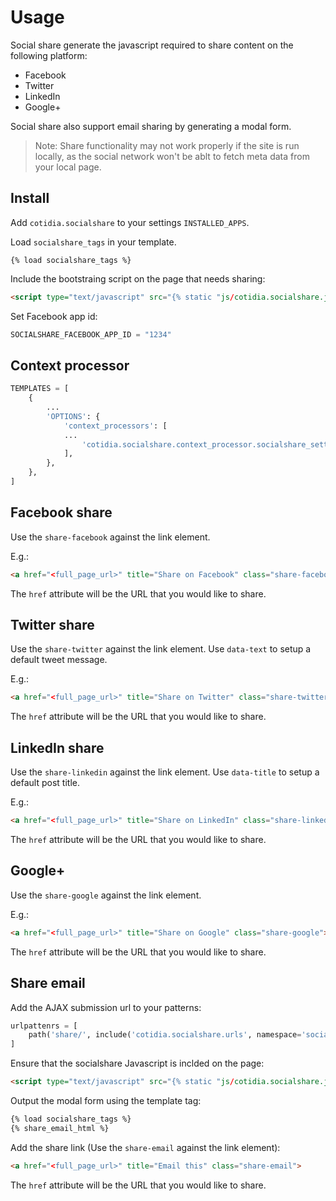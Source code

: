 Usage
=====

Social share generate the javascript required to share content on the following platform:

- Facebook
- Twitter
- LinkedIn
- Google+

Social share also support email sharing by generating a modal form.

> Note: Share functionality may not work properly if the site is run locally, as the social network won't be ablt to fetch meta data from your local page.


## Install

Add `cotidia.socialshare` to your settings `INSTALLED_APPS`.

Load `socialshare_tags` in your template.

```
{% load socialshare_tags %}
```

Include the bootstraing script on the page that needs sharing:

```html
<script type="text/javascript" src="{% static "js/cotidia.socialshare.js" %}"></script>
```

Set Facebook app id:

```python
SOCIALSHARE_FACEBOOK_APP_ID = "1234"
```

## Context processor

```python
TEMPLATES = [
    {
        ...
        'OPTIONS': {
            'context_processors': [
            ...
                'cotidia.socialshare.context_processor.socialshare_settings',
            ],
        },
    },
]
```

## Facebook share

Use the `share-facebook` against the link element.

E.g.:

```html
<a href="<full_page_url>" title="Share on Facebook" class="share-facebook">Share on Facebook</a>
```

The `href` attribute will be the URL that you would like to share.


## Twitter share

Use the `share-twitter` against the link element. Use `data-text` to setup a default tweet message.

E.g.:

```html
<a href="<full_page_url>" title="Share on Twitter" class="share-twitter" data-text="Best page ever">Share on Twitter</a>
```

The `href` attribute will be the URL that you would like to share.

## LinkedIn share

Use the `share-linkedin` against the link element. Use `data-title` to setup a default post title.

E.g.:

```html
<a href="<full_page_url>" title="Share on LinkedIn" class="share-linkedin" data-title="Best page ever">Share on LinkedIn</a>
```

The `href` attribute will be the URL that you would like to share.

## Google+

Use the `share-google` against the link element.

E.g.:

```html
<a href="<full_page_url>" title="Share on Google" class="share-google">Share on Google</a>
```

The `href` attribute will be the URL that you would like to share.

## Share email

Add the AJAX submission url to your patterns:

```python
urlpattenrs = [
    path('share/', include('cotidia.socialshare.urls', namespace='socialshare-api')),
]
```

Ensure that the socialshare Javascript is inclded on the page:

```html
<script type="text/javascript" src="{% static "js/cotidia.socialshare.js" %}"></script>
```

Output the modal form using the template tag:

```html
{% load socialshare_tags %}
{% share_email_html %}
```

Add the share link (Use the `share-email` against the link element):

```html
<a href="<full_page_url>" title="Email this" class="share-email">
```

The `href` attribute will be the URL that you would like to share.
